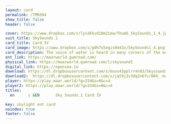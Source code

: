 ```yaml
---
layout: card
permalink: /TMK694
show_title: false
header: false

cover: https://www.dropbox.com/s/lyidkkvd18m2ima/Thumb_SkySounds_1_4.jpg?raw=1
suit_title: SkySounds.1
card_title: Card IV
card_image: https://www.dropbox.com/s/g0h7u5egis0443x/SkySounds1_4.png?raw=1
card_description: The voice of water is heard in many corners of the world, it sings in the rivers, whispers in the streams, and roars in the sea. The water is a constant companion, shaping the land and the lives of its inhabitants. Different species have always listened to the voice of the water, and they have woven it into their music, stories, and legends. Water is a vital source of life, providing nourishment for the earth and sustaining all living things. It is also a force that shapes the land, carving canyons and creating powerful floods. The voice of water reminds us of its importance for life, and the need to respect and preserve it. It is a reminder that water is not just a resource, but a fundamental part of the natural world to be protected and respected.
ent_link: https://maarworld.gumroad.com/
physical_link: https://maarworld.gumroad.com/l/skysound1
digital_link: https://opensea.io
download: https://dl.dropboxusercontent.com/s/mxnv43pplrr4n83/Skysounds-1-IV.wav?raw=1
download2:  https://dl.dropboxusercontent.com/s/jqt9j2v3dq2n6fv/004_-maar-sky-sounds.1-card_IV.wav?raw=1
player: https://play.maar.world/?g=334&s=0&c=4
player2: https://play.maar.world/?g=334&s=0&c=4
titles:
  en      : &EN       Sky Sounds.1 Card IV

key: skylight ent card 
noindex: true
footer: false
---
```

